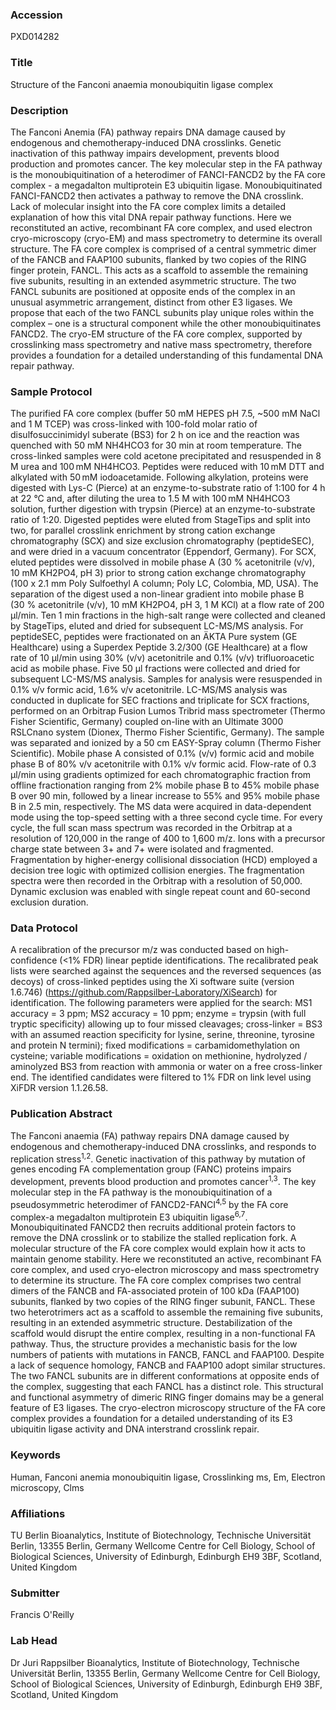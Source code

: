 ### Accession
PXD014282

### Title
Structure of the Fanconi anaemia monoubiquitin ligase complex

### Description
The Fanconi Anemia (FA) pathway repairs DNA damage caused by endogenous and chemotherapy-induced DNA crosslinks. Genetic inactivation of this pathway impairs development, prevents blood production and promotes cancer. The key molecular step in the FA pathway is the monoubiquitination of a heterodimer of FANCI-FANCD2 by the FA core complex - a megadalton multiprotein E3 ubiquitin ligase. Monoubiquitinated FANCI-FANCD2 then activates a pathway to remove the DNA crosslink. Lack of molecular insight into the FA core complex limits a detailed explanation of how this vital DNA repair pathway functions. Here we reconstituted an active, recombinant FA core complex, and used electron cryo-microscopy (cryo-EM) and mass spectrometry to determine its overall structure. The FA core complex is comprised of a central symmetric dimer of the FANCB and FAAP100 subunits, flanked by two copies of the RING finger protein, FANCL. This acts as a scaffold to assemble the remaining five subunits, resulting in an extended asymmetric structure. The two FANCL subunits are positioned at opposite ends of the complex in an unusual asymmetric arrangement, distinct from other E3 ligases. We propose that each of the two FANCL subunits play unique roles within the complex – one is a structural component while the other monoubiquitinates FANCD2. The cryo-EM structure of the FA core complex, supported by crosslinking mass spectrometry and native mass spectrometry, therefore provides a foundation for a detailed understanding of this fundamental DNA repair pathway.

### Sample Protocol
The purified FA core complex (buffer 50 mM HEPES pH 7.5, ~500 mM NaCl and 1 M TCEP) was cross-linked with 100-fold molar ratio of disulfosuccinimidyl suberate (BS3) for 2 h on ice and the reaction was quenched with 50 mM NH4HCO3 for 30 min at room temperature. The cross-linked samples were cold acetone precipitated and resuspended in 8 M urea and 100 mM NH4HCO3. Peptides were reduced with 10 mM DTT and alkylated with 50 mM iodoacetamide. Following alkylation, proteins were digested with Lys-C (Pierce) at an enzyme-to-substrate ratio of 1:100 for 4 h at 22 °C and, after diluting the urea to 1.5 M with 100 mM NH4HCO3 solution, further digestion with trypsin (Pierce) at an enzyme-to-substrate ratio of 1:20. Digested peptides were eluted from StageTips and split into two, for parallel crosslink enrichment by strong cation exchange chromatography (SCX) and size exclusion chromatography (peptideSEC), and were dried in a vacuum concentrator (Eppendorf, Germany). For SCX, eluted peptides were dissolved in mobile phase A (30 % acetonitrile (v/v), 10 mM KH2PO4, pH 3) prior to strong cation exchange chromatography (100 x 2.1 mm Poly Sulfoethyl A column; Poly LC, Colombia, MD, USA). The separation of the digest used a non-linear gradient into mobile phase B (30 % acetonitrile (v/v), 10 mM KH2PO4, pH 3, 1 M KCl) at a flow rate of 200 µl/min. Ten 1 min fractions in the high-salt range were collected and cleaned by StageTips, eluted and dried for subsequent LC-MS/MS analysis.  For peptideSEC, peptides were fractionated on an ÄKTA Pure system (GE Healthcare) using a Superdex Peptide 3.2/300 (GE Healthcare) at a flow rate of 10 µl/min using 30% (v/v) acetonitrile and 0.1% (v/v) trifluoroacetic acid as mobile phase. Five 50 µl fractions were collected and dried for subsequent LC-MS/MS analysis. Samples for analysis were resuspended in 0.1% v/v formic acid, 1.6% v/v acetonitrile. LC-MS/MS analysis was conducted in duplicate for SEC fractions and triplicate for SCX fractions, performed on an Orbitrap Fusion Lumos Tribrid mass spectrometer (Thermo Fisher Scientific, Germany) coupled on-line with an Ultimate 3000 RSLCnano system (Dionex, Thermo Fisher Scientific, Germany). The sample was separated and ionized by a 50 cm EASY-Spray column (Thermo Fisher Scientific). Mobile phase A consisted of 0.1% (v/v) formic acid and mobile phase B of 80% v/v acetonitrile with 0.1% v/v formic acid. Flow-rate of 0.3 μl/min using gradients optimized for each chromatographic fraction from offline fractionation ranging from 2% mobile phase B to 45% mobile phase B over 90 min, followed by a linear increase to 55% and 95% mobile phase B in 2.5 min, respectively. The MS data were acquired in data-dependent mode using the top-speed setting with a three second cycle time. For every cycle, the full scan mass spectrum was recorded in the Orbitrap at a resolution of 120,000 in the range of 400 to 1,600 m/z. Ions with a precursor charge state between 3+ and 7+ were isolated and fragmented. Fragmentation by higher-energy collisional dissociation (HCD) employed a decision tree logic with optimized collision energies. The fragmentation spectra were then recorded in the Orbitrap with a resolution of 50,000. Dynamic exclusion was enabled with single repeat count and 60-second exclusion duration.

### Data Protocol
A recalibration of the precursor m/z was conducted based on high-confidence (<1% FDR) linear peptide identifications. The recalibrated peak lists were searched against the sequences and the reversed sequences (as decoys) of cross-linked peptides using the Xi software suite (version 1.6.746) (https://github.com/Rappsilber-Laboratory/XiSearch) for identification. The following parameters were applied for the search: MS1 accuracy = 3 ppm; MS2 accuracy = 10 ppm; enzyme = trypsin (with full tryptic specificity) allowing up to four missed cleavages; cross-linker = BS3 with an assumed reaction specificity for lysine, serine, threonine, tyrosine and protein N termini); fixed modifications = carbamidomethylation on cysteine; variable modifications = oxidation on methionine, hydrolyzed / aminolyzed BS3 from reaction with ammonia or water on a free cross-linker end. The identified candidates were filtered to 1% FDR on link level using XiFDR version 1.1.26.58.

### Publication Abstract
The Fanconi anaemia (FA) pathway repairs DNA damage caused by endogenous and chemotherapy-induced DNA crosslinks, and responds to replication stress<sup>1,2</sup>. Genetic inactivation of this pathway by mutation of genes encoding FA complementation group (FANC) proteins impairs development, prevents blood production and promotes cancer<sup>1,3</sup>. The key molecular step in the FA pathway is the monoubiquitination of a pseudosymmetric heterodimer of FANCD2-FANCI<sup>4,5</sup> by the FA core complex-a megadalton multiprotein E3 ubiquitin ligase<sup>6,7</sup>. Monoubiquitinated FANCD2 then recruits additional protein factors to remove the DNA crosslink or to stabilize the stalled replication fork. A molecular structure of the FA core complex would explain how it acts to maintain genome stability. Here we reconstituted an active, recombinant FA core complex, and used cryo-electron microscopy and mass spectrometry to determine its structure. The FA core complex comprises two central dimers of the FANCB and FA-associated protein of 100&#xa0;kDa (FAAP100) subunits, flanked by two copies of the RING finger subunit, FANCL. These two heterotrimers act as a scaffold to assemble the remaining five subunits, resulting in an extended asymmetric structure. Destabilization of the scaffold would disrupt the entire complex, resulting in a non-functional FA pathway. Thus, the structure provides a mechanistic basis for the low numbers of patients with mutations in FANCB, FANCL and FAAP100. Despite a lack of sequence homology, FANCB and FAAP100 adopt similar structures. The two FANCL subunits are in different conformations at opposite ends of the complex, suggesting that each FANCL has a distinct role. This structural and functional asymmetry of dimeric RING finger domains may be a general feature of E3 ligases. The cryo-electron microscopy structure of the FA core complex provides a foundation for a detailed understanding of its E3 ubiquitin ligase activity and DNA interstrand crosslink repair.

### Keywords
Human, Fanconi anemia monoubiquitin ligase, Crosslinking ms, Em, Electron microscopy, Clms

### Affiliations
TU Berlin
Bioanalytics, Institute of Biotechnology, Technische Universität Berlin, 13355 Berlin, Germany Wellcome Centre for Cell Biology, School of Biological Sciences, University of Edinburgh, Edinburgh EH9 3BF, Scotland, United Kingdom

### Submitter
Francis O'Reilly

### Lab Head
Dr Juri Rappsilber
Bioanalytics, Institute of Biotechnology, Technische Universität Berlin, 13355 Berlin, Germany Wellcome Centre for Cell Biology, School of Biological Sciences, University of Edinburgh, Edinburgh EH9 3BF, Scotland, United Kingdom


